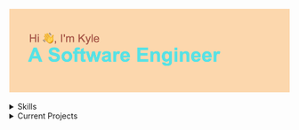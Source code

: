 ![Hi, I'm Kyle. A Software Engineer](header.png "My Profile")

<details><summary>Skills</summary>
<br>
- Javascript (Advanced)
  <br>
- HTML
  <br>
- CSS
  <br>
- Ruby on Rails
  <br>
- Ruby
  <br>
- AWS Services
  <br>
- GraphQL
</details>

<details><summary>Current Projects</summary>
  - (Pull Up Mobile Application])[http://get-pullup.com/]
    - An all-inclusive event finder developed with React Native.
</details>
